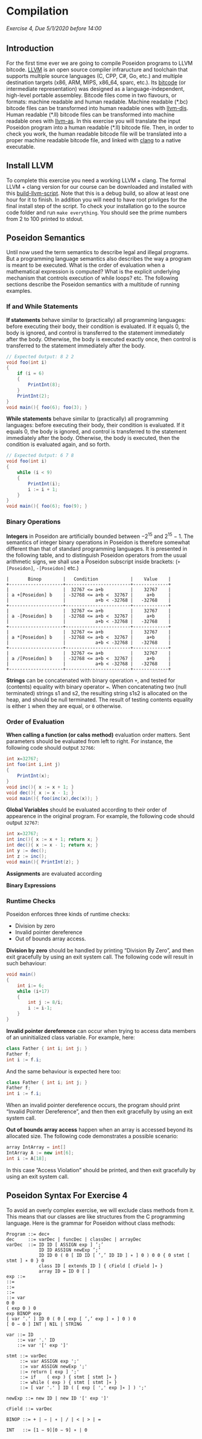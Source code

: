 # Compilation
###### Exercise 4, Due 5/1/2020 before 14:00

## Introduction
For the first time ever we are going to compile Poseidon programs to LLVM bitcode.
[LLVM][LLVM-link] is an open source compiler infraructure and toolchain
that supports multiple source languages (C, CPP, C#, Go, etc.)
and multiple destination targets (x86, ARM, MIPS, x86_64, sparc, etc.).
Its [bitcode][bitcode-link] (or intermediate representation)
was designed as a language-independent, high-level portable assembley.
Bitcode files come in two flavours, or formats:
machine readable and human readable.
Machine readable (\*.bc) bitcode files can be transformed
into human readable ones with [llvm-dis][llvm-dis-link].
Human readable (\*.ll) bitcode files can be transformed
into machine readable ones with [llvm-as][llvm-as-link].
In this exercise you will translate the input Poseidon program
into a human readable (\*.ll) bitcode file.
Then, in order to check you work, the human readable bitcode file
will be translated into a proper machine readable bitcode file,
and linked with [clang][clang-link] to a native executable.

[LLVM-link]:https://llvm.org/
[bitcode-link]:https://llvm.org/docs/LangRef.html
[llvm-dis-link]:https://llvm.org/docs/CommandGuide/llvm-dis.html
[llvm-as-link]:https://llvm.org/docs/CommandGuide/llvm-as.html
[clang-link]:https://clang.llvm.org/

## Install LLVM
To complete this exercise you need a working LLVM + clang.
The formal LLVM + clang version for our course can be downloaded and installed
with this [build-llvm-script][build-llvm-script-link].
Note that this is a debug build, so allow at least one hour for it to finish.
In addition you will need to have root privliges for the final install step of the script.
To check your installation go to the source code folder and run `make everything`.
You should see the prime numbers from 2 to 100 printed to stdout.

[build-llvm-script-link]: https://github.com/OrenGitHub/COMPILATION_IDC_FOR_STUDENTS/blob/master/FOLDER_3_SOURCE_CODE/EX4/FOLDER_9_SCRIPTS/build-llvm-6.0.0

## Poseidon Semantics
Until now used the term semantics to describe legal and illegal programs.
But a programming language semantics also describes the way a program is meant to be executed.
What is the order of evaluation when a mathematical expression is computed?
What is the explicit underlying mechanism that controls execution of while loops? etc.
The following sections describe the Poseidon semantics with a multitude of running examples.

### If and While Statements
**If statements** behave similar to (practically) all programming languages:
before executing their body, their condition is evaluated.
If it equals 0, the body is ignored, and control is transferred to the statement
immediately after the body. Otherwise, the body is executed exactly once,
then control is transferred to the statement immediately after the body.

```java
// Expected Output: 8 2 2
void foo(int i)
{
	if (i = 6)
	{
		PrintInt(8);
	}
	PrintInt(2);
}
void main(){ foo(6); foo(3); }
```

**While statements** behave similar to (practically) all programming languages:
before executing their body, their condition is evaluated.
If it equals 0, the body is ignored, and control is transferred to the statement
immediately after the body. Otherwise, the body is executed,
then the condition is evaluated again, and so forth.

```java
// Expected Output: 6 7 8 
void foo(int i)
{
	while (i < 9)
	{
		PrintInt(i);
		i := i + 1;
	}
}
void main(){ foo(6); foo(9); }


```
### Binary Operations
**Integers** in Poseidon are artificially bounded between −2<sup>15</sup> and 2<sup>15</sup> − 1.
The semantics of integer binary operations in Poseidon is therefore somewhat different
than that of standard programming languages. It is presented in the following table,
and to distinguish Poseidon operators from the usual arithmetic signs, we shall
use a Poseidon subscript inside brackets: (`+[Poseidon]`, `-[Poseidon]` etc.)

```
|       Binop        |   Condition            |    Value    |
+--------------------+------------------------+-------------+
|                    |  32767 <= a+b          |    32767    |
| a +[Poseidon] b    | -32768 <= a+b <  32767 |     a+b     |
|                    |           a+b < -32768 |   -32768    |
+--------------------+------------------------+-------------+
|                    |  32767 <= a+b          |    32767    |
| a -[Poseidon] b    | -32768 <= a+b <  32767 |     a+b     |
|                    |           a+b < -32768 |   -32768    |
+--------------------+------------------------+-------------+
|                    |  32767 <= a+b          |    32767    |
| a *[Poseidon] b    | -32768 <= a+b <  32767 |     a+b     |
|                    |           a+b < -32768 |   -32768    |
+--------------------+------------------------+-------------+
|                    |  32767 <= a+b          |    32767    |
| a /[Poseidon] b    | -32768 <= a+b <  32767 |     a+b     |
|                    |           a+b < -32768 |   -32768    |
+--------------------+------------------------+-------------+
```

**Strings** can be concatenated with binary operation `+`,
and tested for (contents) equality with binary operator `=`.
When concatenating two (null terminated) strings s1 and s2,
the resulting string s1s2 is allocated on the heap,
and should be null terminated.
The result of testing contents equality is either `1`
when they are equal, or `0` otherwise.

### Order of Evaluation
**When calling a function (or calss method)** evaluation order matters.
Sent parameters should be evaluated from left to right. For instance,
the following code should output `32766`:
```java
int x=32767;
int foo(int i,int j)
{
	PrintInt(x);
}
void inc(){ x := x + 1; }
void dec(){ x := x - 1; }
void main(){ foo(inc(x),dec(x)); }
```

**Global Variables**
should be evaluated according to their
order of appearence in the original program.
For example, the following code should output `32767`:
```java
int x=32767;
int inc(){ x := x + 1; return x; }
int dec(){ x := x - 1; return x; }
int y := dec();
int z := inc();
void main(){ PrintInt(z); }
```

**Assignments**
are evaluated according 

**Binary Expressions**

### Runtime Checks
Poseidon enforces three kinds of runtime checks:

 - Division by zero
 - Invalid pointer dereference
 - Out of bounds array access.

**Division by zero**
should be handled by printing “Division By Zero”,
and then exit gracefully by using an exit system call.
The following code will result in such behaviour:
```java
void main()
{
	int i:= 6;
	while (i+17)
	{
		int j := 8/i;
		i := i-1;
	}
}
```

**Invalid pointer dereference**
can occur when trying to access data members
of an uninitialized class variable.
For example, here:

```java
class Father { int i; int j; }
Father f;
int i := f.i;
```

And the same behaviour is expected here too:

```java
class Father { int i; int j; }
Father f;
int i := f.i;
```

When an invalid pointer dereference occurs,
the program should print “Invalid Pointer Dereference”,
and then then exit gracefully by using an exit system call.

**Out of bounds array access**
happen when an array is accessed beyond its allocated size.
The following code demonstrates a possible scenario:

```java
array IntArray = int[]
IntArray A := new int[6];
int i := A[18];
```

In this case ”Access Violation” should be printed,
and then exit gracefully by using an exit system call.

## Poseidon Syntax For Exercise 4
To avoid an overly complex exercise, we will exclude class methods from it.
This means that our classes are like structures from the C programming language.
Here is the grammar for Poseidon without class methods:

```
Program ::= dec+
dec     ::= varDec | funcDec | classDec | arrayDec
varDec  ::= ID ID [ ASSIGN exp ] ’;’
            ID ID ASSIGN newExp ’;’
            ID ID 0 ( 0 [ ID ID [ ’,’ ID ID ] ∗ ] 0 ) 0 0 { 0 stmt [ stmt ] ∗ 0 } 0
            class ID [ extends ID ] { cField [ cField ]∗ }
            array ID = ID 0 [ ]
exp ::=
::=
::=
::=
::= var
0 0
( exp 0 ) 0
exp BINOP exp
[ var ’.’ ] ID 0 ( 0 [ exp [ ’,’ exp ] ∗ ] 0 ) 0
[ 0 − 0 ] INT | NIL | STRING

var ::= ID
    ::= var '.' ID
    ::= var '[' exp ']'

stmt ::= varDec
     ::= var ASSIGN exp ';'
     ::= var ASSIGN newExp ';'
     ::= return [ exp ] ';'
     ::= if    ( exp ) { stmt [ stmt ]∗ }
     ::= while ( exp ) { stmt [ stmt ]∗ }
     ::= [ var '.' ] ID ( [ exp [ ',' exp ]∗ ] ) ';'

newExp ::= new ID | new ID '[' exp ']'

cField ::= varDec

BINOP ::= + | − | ∗ | / | < | > | =

INT   ::= [1 − 9][0 − 9] ∗ | 0
```
